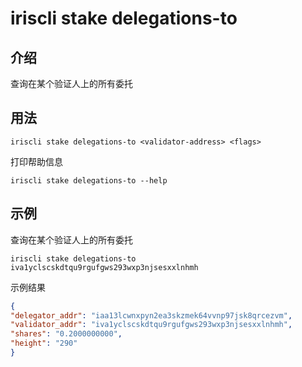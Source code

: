 # iriscli stake delegations-to

## 介绍

查询在某个验证人上的所有委托

## 用法

```
iriscli stake delegations-to <validator-address> <flags>
```

打印帮助信息
```
iriscli stake delegations-to --help
```

## 示例

查询在某个验证人上的所有委托
```
iriscli stake delegations-to iva1yclscskdtqu9rgufgws293wxp3njsesxxlnhmh
```

示例结果
```json
{
"delegator_addr": "iaa13lcwnxpyn2ea3skzmek64vvnp97jsk8qrcezvm",
"validator_addr": "iva1yclscskdtqu9rgufgws293wxp3njsesxxlnhmh",
"shares": "0.2000000000",
"height": "290"
}
```
